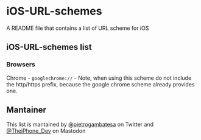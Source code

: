 # iOS-URL-schemes
A README file that contains a list of URL scheme for iOS


## iOS-URL-schemes list

### Browsers
  Chrome - ```googlechrome://```
    - Note, when using this scheme do not include the http/https prefix, because the google chrome scheme already provides one.




## Mantainer
This list is mantained by [@pietrogambatesa](https://x.com/pietrogambatesa) on Twitter and [@TheiPhone_Dev](https://mastodon.social/@TheiPhone_Dev) on Mastodon
  
